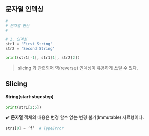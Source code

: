 ## 문자열 인덱싱
```python
#
# 문자열 연산
#

# 1. 인덱싱
str1 = 'First String'
str2 = 'Second String'

print(str1[-1], str1[1], str2[2])
```
> slicing 과 관련되어 역(reverse) 인덱싱이 유용하게 쓰일 수 있다.

## Slicing

#### String[start:stop:step]
```python
print(str1[2:5])
```

✔️ **문자열** 객체의 내용은 변경 할수 없는 변경 불가(Immutable) 자료형이다.
```python
str1[0] = ‘f’  # TypeError
```

